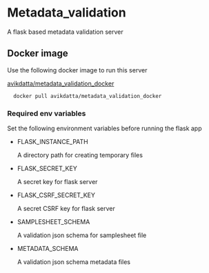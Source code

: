 # Metadata_validation
A flask based metadata validation server

## Docker image

Use the following docker image to run this server

  [avikdatta/metadata_validation_docker](https://hub.docker.com/r/avikdatta/metadata_validation_docker/)
  
  ```
    docker pull avikdatta/metadata_validation_docker
  ```

### Required env variables

Set the following environment variables before running the flask app

* FLASK_INSTANCE_PATH
  <p>A directory path for creating temporary files</p>

* FLASK_SECRET_KEY
  <p>A secret key for flask server</p>

* FLASK_CSRF_SECRET_KEY
  <p>A secret CSRF key for flask server</p>

* SAMPLESHEET_SCHEMA
  <p>A validation json schema for samplesheet file</p>

* METADATA_SCHEMA
  <p>A validation json schema metadata files</p>
